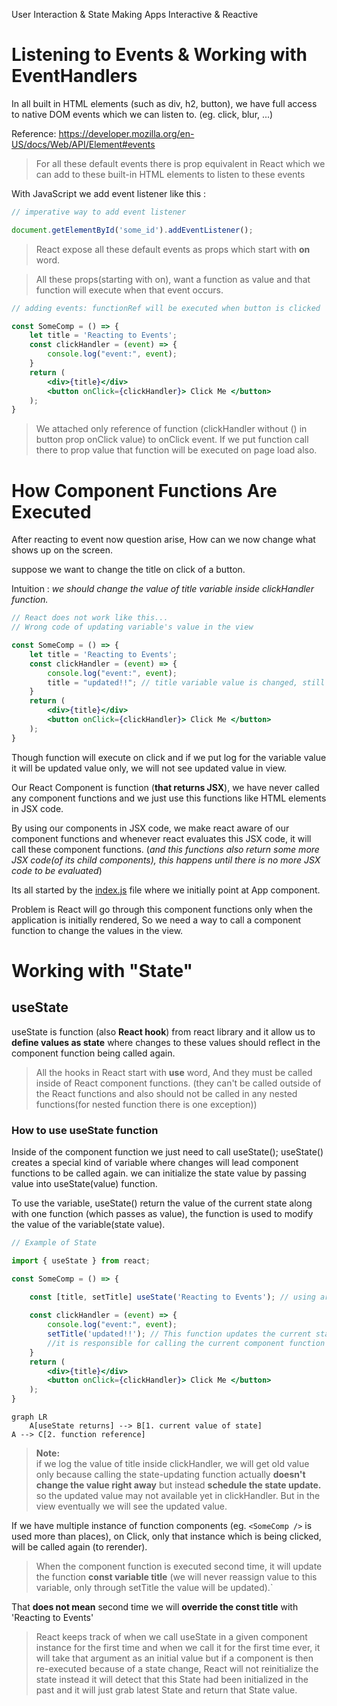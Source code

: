User Interaction & State
Making Apps Interactive & Reactive


#  Listening to Events & Working with EventHandlers

In all built in HTML elements (such as div, h2, button), we have full access to native DOM events which we can listen to. (eg. click, blur, ...)

Reference: https://developer.mozilla.org/en-US/docs/Web/API/Element#events

> For all these default events there is prop equivalent in React which we can add to these built-in HTML elements to listen to these events

With JavaScript we add event listener like this :
```js
// imperative way to add event listener

document.getElementById('some_id').addEventListener();
```

>React expose all these default events as props which start with **on** word.

> All these props(starting with on), want a function as value and that function will execute when that event occurs.

```jsx
// adding events: functionRef will be executed when button is clicked

const SomeComp = () => {
    let title = 'Reacting to Events';
    const clickHandler = (event) => {
        console.log("event:", event);
    }
    return (
        <div>{title}</div>
        <button onClick={clickHandler}> Click Me </button>
    );
}
```
> We attached only reference of function (clickHandler without () in button prop onClick value) to onClick event. If we put function call there to prop value that function will be executed on page load also.


# How Component Functions Are Executed

After reacting to event now question arise, How can we now change what shows up on the screen.

suppose we want to change the title on click of a button.

Intuition : *we should change the value of title variable inside clickHandler function.*

```jsx
// React does not work like this...
// Wrong code of updating variable's value in the view

const SomeComp = () => {
    let title = 'Reacting to Events';
    const clickHandler = (event) => {
        console.log("event:", event);
        title = "updated!!"; // title variable value is changed, still this will not reflect in the view
    }
    return (
        <div>{title}</div>
        <button onClick={clickHandler}> Click Me </button>
    );
}
```
Though function will execute on click and if we put log for the variable value it will be updated value only, we will not see updated value in view.

Our React Component is function (**that returns JSX**), we have never called any component functions and we just use this functions like HTML elements in JSX code.

By using our components in JSX code, we make react aware of our component functions and whenever react evaluates this JSX code, it will call these component functions. (*and this functions also return some more JSX code(of its child components), this happens until there is no more JSX code to be evaluated*)

Its all started by the [index.js](./1.%20React%20Basics%20%26%20Working%20with%20Components.md#analyzing-a-standard-react-project) file where we initially point at App component.

Problem is React will go through this component functions only when the application is initially rendered, So we need a way to call a component function to change the values in the view.


# Working with "State"

## useState
useState is function (also **React hook**) from react library and it allow us to **define values as state** where changes to these values should reflect in the component function being called again.

> All the hooks in React start with **use** word, And they must be called inside of React component functions. (they can't be called outside of the React functions and also should not be called in any nested functions(for nested function there is one exception))

### How to use useState function
Inside of the component function we just need to call useState();
useState() creates a special kind of variable where changes will lead component functions to be called again. we can initialize the state value by passing value into useState(value) function. 

To use the variable, useState() return the value of the current state along with one function (which passes as value), the function is used to modify the value of the variable(state value).


```jsx
// Example of State

import { useState } from react;

const SomeComp = () => {
    
    const [title, setTitle] useState('Reacting to Events'); // using array destructuring we define const title variable and setTitle function

    const clickHandler = (event) => {
        console.log("event:", event);
        setTitle('updated!!'); // This function updates the current state value and 
        //it is responsible for calling the current component function (SomeComp) again to rerender.
    }
    return (
        <div>{title}</div>
        <button onClick={clickHandler}> Click Me </button>
    );
}

```

```mermaid
graph LR
    A[useState returns] --> B[1. current value of state]
A --> C[2. function reference]
```

> **Note:**<br>
    if we log the value of title inside clickHandler, we will get old value only because calling the state-updating function actually **doesn't change the value right away** but instead **schedule the state update.** so the updated value may not available yet in clickHandler. But in the view eventually we will see the updated value.


If we have multiple instance of function components (eg. ```<SomeComp />``` is used more than places), on Click, only that instance which is being clicked, will be called again (to rerender).

>  When the component function is executed second time, it will update the function **const variable title** (we will never reassign value to this variable, only through setTitle the value will be updated).`

That **does not mean** second time we will **override the const title** with 'Reacting to Events'<br>
>    React keeps track of when we call useState in a given component instance for the first time and when we call it for the first time ever, it will take that argument as an initial value but if a component is then re-executed because of a state change, React will not reinitialize the state instead it will detect that this State had been initialized in the past and it will just grab latest State and return that State value.


